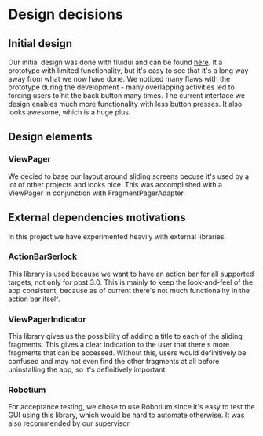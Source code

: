 Design decisions
================

## Initial design

Our initial design was done with fluidui and can be found [here](https://www.fluidui.com/editor/live/preview/p_qDdXxKS8pfpCBSiu2IerV8nc8RJLmxso.1364381332109). It a prototype with limited functionality, but it's easy to see that it's a long way away from what we now have done. We noticed many flaws with the prototype during the development - many overlapping activities led to forcing users to hit the back button many times. The current interface we design enables much more functionality with less button presses. It also looks awesome, which is a huge plus.


## Design elements

### ViewPager

We decied to base our layout around sliding screens becuse it's used by a lot of other projects and looks nice. This was accomplished with a ViewPager in conjunction with FragmentPagerAdapter.

## External dependencies motivations
In this project we have experimented heavily with external libraries. 

### ActionBarSerlock

This library is used because we want to have an action bar for all supported targets, not only for post 3.0. This is mainly to keep the look-and-feel of the app consistent, because as of current there's not much functionality in the action bar itself.

### ViewPagerIndicator

This library gives us the possibility of adding a title to each of the sliding fragments. This gives a clear indication to the user that there's more fragments that can be accessed. Without this, users would definitively be confused and may not even find the other fragments at all before uninstalling the app, so it's definitively important.

### Robotium

For acceptance testing, we chose to use Robotium since it's easy to test the GUI using this library, which would be hard to automate otherwise. It was also recommended by our supervisor.


